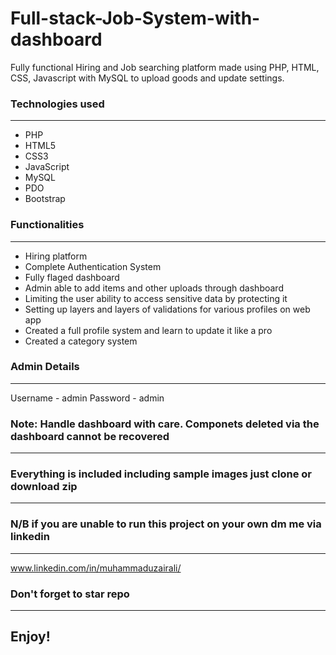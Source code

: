 <h1><b>Full-stack-Job-System-with-dashboard</b></h1>

<p>Fully functional Hiring and Job searching platform made using PHP, HTML, CSS, Javascript with MySQL to upload goods and update settings.</p>

<h3><b>Technologies used</b></h3>
<hr>

<ul>
<li>PHP</li>
<li>HTML5</li>
<li>CSS3</li>
<li>JavaScript</li>
<li>MySQL</li>
<li>PDO</li>
<li>Bootstrap</li>
</ul>

<h3><b>Functionalities</b></h3>
<hr>

<ul>
<li>Hiring platform</li>
<li>Complete Authentication System</li>
<li>Fully flaged dashboard</li>
<li>Admin able to add items and other uploads through dashboard</li>
<li>Limiting the user ability to access sensitive data by protecting it</li>
<li>Setting up layers and layers of validations for various profiles on web app</li>
<li>Created a full profile system and learn to update it like a pro</li>
<li>Created a category system</li>
</ul>

<h3><b>Admin Details</b></h3>
<hr>

Username - admin Password - admin


<h3><b>Note: Handle dashboard with care. Componets deleted via the dashboard cannot be recovered</b></h3>
<hr>

<h3><b>Everything is included including sample images just clone or download zip</b></h3>
<hr>

<h3><b>N/B if you are unable to run this project on your own dm me via linkedin</b></h3>
<hr>

www.linkedin.com/in/muhammaduzairali/

<h3><b>Don't forget to star repo</b></h4>
<hr>

<h2>Enjoy!</h2>
